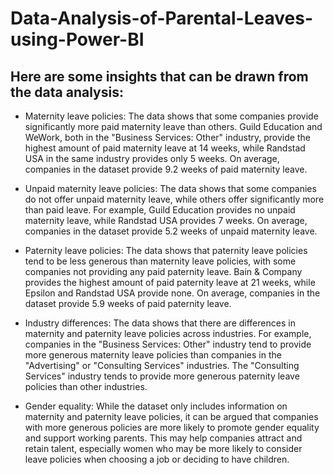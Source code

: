 # Data-Analysis-of-Parental-Leaves-using-Power-BI
## Here are some insights that can be drawn from the data analysis:

* Maternity leave policies: The data shows that some companies provide significantly more paid maternity leave than others. Guild Education and WeWork, both in the "Business Services: Other" industry, provide the highest amount of paid maternity leave at 14 weeks, while Randstad USA in the same industry provides only 5 weeks. On average, companies in the dataset provide 9.2 weeks of paid maternity leave.

* Unpaid maternity leave policies: The data shows that some companies do not offer unpaid maternity leave, while others offer significantly more than paid leave. For example, Guild Education provides no unpaid maternity leave, while Randstad USA provides 7 weeks. On average, companies in the dataset provide 5.2 weeks of unpaid maternity leave.

* Paternity leave policies: The data shows that paternity leave policies tend to be less generous than maternity leave policies, with some companies not providing any paid paternity leave. Bain & Company provides the highest amount of paid paternity leave at 21 weeks, while Epsilon and Randstad USA provide none. On average, companies in the dataset provide 5.9 weeks of paid paternity leave.

* Industry differences: The data shows that there are differences in maternity and paternity leave policies across industries. For example, companies in the "Business Services: Other" industry tend to provide more generous maternity leave policies than companies in the "Advertising" or "Consulting Services" industries. The "Consulting Services" industry tends to provide more generous paternity leave policies than other industries.

* Gender equality: While the dataset only includes information on maternity and paternity leave policies, it can be argued that companies with more generous policies are more likely to promote gender equality and support working parents. This may help companies attract and retain talent, especially women who may be more likely to consider leave policies when choosing a job or deciding to have children.
